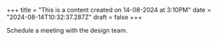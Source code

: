 +++
title = "This is a content created on 14-08-2024 at 3:10PM"
date = "2024-08-14T10:32:37.287Z"
draft = false
+++

  Schedule a meeting with the design team.
        